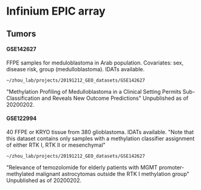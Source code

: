 # Infinium EPIC array

## Tumors
#### GSE142627

FFPE samples for meduloblastoma in Arab population.
Covariates: sex, disease risk, group (medulloblastoma). IDATs available.

`~/zhou_lab/projects/20191212_GEO_datasets/GSE142627`

"Methylation Profiling of Medulloblastoma in a Clinical Setting Permits Sub-Classification and Reveals New Outcome Predictions"
Unpublished as of 20200202. 

#### GSE122994

40 FFPE or KRYO tissue from 380 glioblastoma. IDATs available. "Note that this dataset contains only samples with a methylation classifier assignment of either RTK I, RTK II or mesenchymal"

`~/zhou_lab/projects/20191212_GEO_datasets/GSE142627`

"Relevance of temozolomide for elderly patients with MGMT promoter-methylated malignant astrocytomas outside the RTK I methylation group"
Unpublished as of 20200202.

